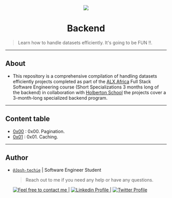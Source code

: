 <p align="center">
<img src ="https://images.pexels.com/photos/1181325/pexels-photo-1181325.jpeg?auto=compress&cs=tinysrgb&w=400">
</p>

<h1 align="center">
	Backend
</h1>

<p align="center">

> Learn how to handle datasets efficiently. It's going to be FUN !!.

</p>

---

<h2> About </h2>

- This repository is a comprehensive compilation of handling datasets efficiently projects completed as part of the [ALX Africa](https://www.alxafrica.com/) Full Stack Software Engineering course (Short Specializations 3 months long of the backend) in collaboration with [Holberton School](https://www.holbertonschool.com/) the projects cover a 3-month-long specialized backend program.

---

<h2> Content table </h2>

- [0x00](./0x00-pagination/) : 0x00. Pagination.
- [0x01](./0x01-caching/) : 0x01. Caching.

---

<h2> Author </h2>

- [`@Josh-techie`]() | Software Engineer Student

  > Reach out to me if you need any help or have any questions.

  <a href="mailto:youssef.abouyahia@e-polytechnique.ma">
  	<img alt="Feel free to contact me" src="https://img.shields.io/badge/-Ask_me_anything-blue?style=flat&logo=Gmail&logoColor=white&link=mailto:youssef.abouyahia@e-polytechnique.ma&color=3d85c6" />
  </a>
  <span> | </span>
    <a href="https://www.linkedin.com/in/youssef-abouyahia/">
        <img alt="Linkedin Profile" src="https://img.shields.io/badge/-Linkedin-0072b1?style=flat&logo=Linkedin&logoColor=white&link=https://www.linkedin.com/in/youssef-abouyahia/" />
    </a>
    <span> | </span>
    <a href="https://twitter.com/JoesephAb">
        <img alt="Twitter Profile" src="https://img.shields.io/badge/-Twitter-0072b1?style=flat&logo=Twitter&logoColor=white&link=https://twitter.com/JoesephAb&color=1DA1F2" />
    </a>
